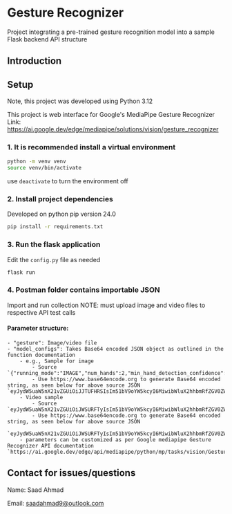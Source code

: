 # Gesture Recognizer
Project integrating a pre-trained gesture recognition model into a sample Flask backend API structure

## Introduction

## Setup

Note, this project was developed using Python 3.12

This project is web interface for Google's MediaPipe Gesture Recognizer
Link: https://ai.google.dev/edge/mediapipe/solutions/vision/gesture_recognizer

### 1. It is recommended install a virtual environment

```bash
python -m venv venv
source venv/bin/activate
```

use ```deactivate``` to turn the environment off
### 2. Install project dependencies

Developed on python pip version 24.0

```bash
pip install -r requirements.txt
```

### 3. Run the flask application
Edit the `config.py` file as needed

```bash
flask run
```

### 4. Postman folder contains importable JSON
Import and run collection
NOTE: must upload image and video files to respective API test calls


#### Parameter structure:
    - "gesture": Image/video file
    - "model_configs": Takes Base64 encoded JSON object as outlined in the function documentation
        - e.g., Sample for image
            - Source `{"running_mode":"IMAGE","num_hands":2,"min_hand_detection_confidence":0.5,"min_hand_presence_confidence":0.5,"min_tracking_confidence":0.5}`
            - Use https://www.base64encode.org to generate Base64 encoded string, as seen below for above source JSON `eyJydW5uaW5nX21vZGUiOiJJTUFHRSIsIm51bV9oYW5kcyI6MiwibWluX2hhbmRfZGV0ZWN0aW9uX2NvbmZpZGVuY2UiOjAuNSwibWluX2hhbmRfcHJlc2VuY2VfY29uZmlkZW5jZSI6MC41LCJtaW5fdHJhY2tpbmdfY29uZmlkZW5jZSI6MC41fQ==`
        - Video sample
            - Source `eyJydW5uaW5nX21vZGUiOiJWSURFTyIsIm51bV9oYW5kcyI6MiwibWluX2hhbmRfZGV0ZWN0aW9uX2NvbmZpZGVuY2UiOjAuNSwibWluX2hhbmRfcHJlc2VuY2VfY29uZmlkZW5jZSI6MC41LCJtaW5fdHJhY2tpbmdfY29uZmlkZW5jZSI6MC41fQ==`
            - Use https://www.base64encode.org to generate Base64 encoded string, as seen below for above source JSON 
            `eyJydW5uaW5nX21vZGUiOiJWSURFTyIsIm51bV9oYW5kcyI6MiwibWluX2hhbmRfZGV0ZWN0aW9uX2NvbmZpZGVuY2UiOjAuNSwibWluX2hhbmRfcHJlc2VuY2VfY29uZmlkZW5jZSI6MC41LCJtaW5fdHJhY2tpbmdfY29uZmlkZW5jZSI6MC41fQ==`
        - parameters can be customized as per Google mediapipe Gesture Recognizer API documentation `https://ai.google.dev/edge/api/mediapipe/python/mp/tasks/vision/GestureRecognizerOptions`


## Contact for issues/questions
Name: Saad Ahmad

Email: saadahmad9@outlook.com
